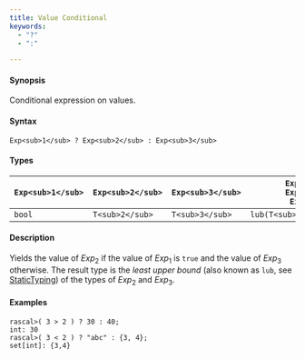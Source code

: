 ```yaml
---
title: Value Conditional
keywords:
  - "?"
  - ":"

---
```


#### Synopsis

Conditional expression on values.

#### Syntax

`Exp<sub>1</sub> ? Exp<sub>2</sub> : Exp<sub>3</sub>`

#### Types


| `Exp<sub>1</sub>`  | `Exp<sub>2</sub>` | `Exp<sub>3</sub>` | `Exp<sub>1</sub> ? Exp<sub>2</sub> : Exp<sub>3</sub>`  |
| --- | --- | --- | --- |
|   `bool`   | `T<sub>2</sub>`   | `T<sub>3</sub>`   | `lub(T<sub>2</sub>,T<sub>3</sub>)`             |


#### Description

Yields the value of _Exp_<sub>2</sub> if the value of _Exp_<sub>1</sub> is `true` and the value of _Exp_<sub>3</sub> otherwise.
The result type is the _least upper bound_ (also known as `lub`, see [StaticTyping](../../../../../Rascal/Declarations/StaticTyping)) of the types of _Exp_<sub>2</sub> and _Exp_<sub>3</sub>.

#### Examples


```rascal-shell
rascal>( 3 > 2 ) ? 30 : 40;
int: 30
rascal>( 3 < 2 ) ? "abc" : {3, 4};
set[int]: {3,4}
```



